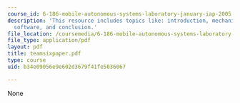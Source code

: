```yaml
---
course_id: 6-186-mobile-autonomous-systems-laboratory-january-iap-2005
description: 'This resource includes topics like: introduction, mechanical design,
  software, and conclusion.'
file_location: /coursemedia/6-186-mobile-autonomous-systems-laboratory-january-iap-2005/b34e09056e9e602d3679f41fe5036067_teamsixpaper.pdf
file_type: application/pdf
layout: pdf
title: teamsixpaper.pdf
type: course
uid: b34e09056e9e602d3679f41fe5036067

---
```

None